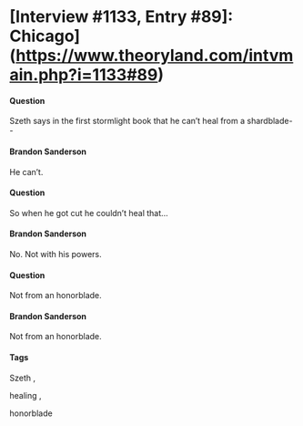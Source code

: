 # [Interview #1133, Entry #89]: Chicago](https://www.theoryland.com/intvmain.php?i=1133#89)

#### Question

Szeth says in the first stormlight book that he can’t heal from a shardblade--

#### Brandon Sanderson

He can’t.

#### Question

So when he got cut he couldn’t heal that…

#### Brandon Sanderson

No. Not with his powers.

#### Question

Not from an honorblade.

#### Brandon Sanderson

Not from an honorblade.

#### Tags

Szeth
,

healing
,

honorblade

